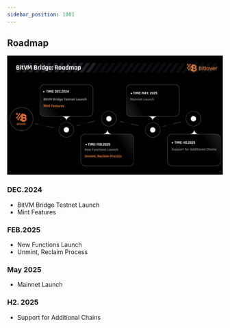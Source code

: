 ```yaml
---
sidebar_position: 1001
---
```


## Roadmap

![Roadmap](/img/BitvmBridge/introduction/roadmap1.png)

### **DEC.2024**

- BitVM Bridge Testnet Launch
- Mint Features

### **FEB.2025**

- New Functions Launch
- Unmint, Reclaim Process

### **May 2025**

- Mainnet Launch

### **H2. 2025**

- Support for Additional Chains
